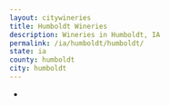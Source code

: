 ```yaml
---
layout: citywineries
title: Humboldt Wineries
description: Wineries in Humboldt, IA
permalink: /ia/humboldt/humboldt/
state: ia
county: humboldt
city: humboldt
---
```

-
